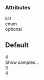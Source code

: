 <div class="attributes">
    <div class="attributesTitle">
        <h3 class="attributesTitleText">Attributes</h3></div>
    <div class="attributesList">
        <div class="attributeObject">
            <div class="attributeObjectMembers">
                <div class="attributeObjectMemberContainer">
                    <div class="attributeObjectMember isExpanded">
                        <div class="attributeObjectMemberToggle">
                            <div class="attributeToggle isExpanded"><span class="attributeToggleIcon"></span></div>
                        </div>
                        <div class="attributeObjectMemberKey">
                            <div class="attributeKey">list</div>
                            <div class="attributeObjectMemberType">
                                <div class="attributeType">enum</div>
                            </div>
                        </div>
                        <div class="attributeObjectMemberRequirement">
                            <div class="attributeRequirement isOptional"><span class="attributeRequirementIcon"></span><span class="attributeRequirementTooltip"><div class="attributeTooltip"><span class="attributeTooltipText">optional</span></div>
                            </span>
                        </div>
                    </div>
                    <div class="attributeObjectMemberDescription">
                        <noscript></noscript>
                    </div>
                    <div class="attributeObjectMemberValueRow">
                        <div class="attributeObjectMemberDefaultsContainer">
                            <div class="attributeDefaults">
                                <h2 class="attributeDefaultsTitle">Default</h2>
                                <div class="attributeDefaultsEntries">
                                    <div class="attributeSimpleValue">
                                        <div class="attributeSimplePrimitiveValue">4</div>
                                    </div>
                                </div>
                            </div>
                        </div>
                    </div>
                    <div class="attributeObjectMemberSamplesRow">
                        <div class="attributeSamples isCollapsed">
                            <div class="attributeSamplesToggleText">Show samples…</div>
                            <div class="attributeSamplesToggle">
                                <div class="attributeToggle isCollapsed"><span class="attributeToggleIcon"></span></div>
                            </div>
                            <div class="attributeSamplesList">
                                <div class="attributeSample">
                                    <div class="attributeSampleEntries">
                                        <div class="attributeSimpleValue">
                                            <div class="attributeSimplePrimitiveValue">3</div>
                                        </div>
                                        <div class="attributeSimpleValue">
                                            <div class="attributeSimplePrimitiveValue">4</div>
                                        </div>
                                    </div>
                                </div>
                            </div>
                        </div>
                    </div>
                </div>
            </div>
        </div>
    </div>
</div>
</div>